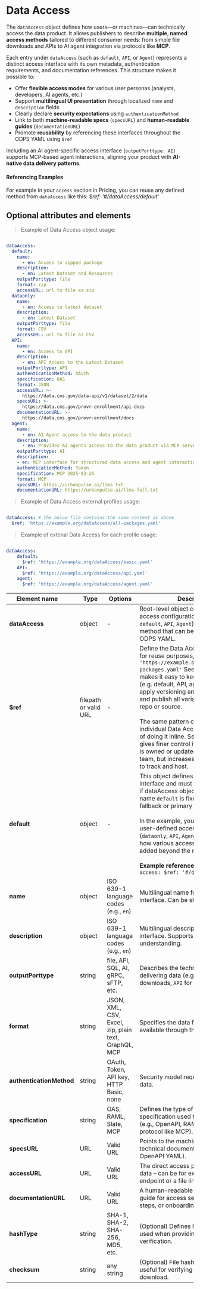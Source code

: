 # Data Access

The `dataAccess` object defines how users—or machines—can technically access the data product. It allows publishers to describe **multiple, named access methods** tailored to different consumer needs: from simple file downloads and APIs to AI agent integration via protocols like **MCP**.

Each entry under `dataAccess` (such as `default`, `API`, or `Agent`) represents a distinct access interface with its own metadata, authentication requirements, and documentation references. This structure makes it possible to:

- Offer **flexible access modes** for various user personas (analysts, developers, AI agents, etc.)
- Support **multilingual UI presentation** through localized `name` and `description` fields
- Clearly declare **security expectations** using `authenticationMethod`
- Link to both **machine-readable specs** (`specsURL`) and **human-readable guides** (`documentationURL`)
- Promote **reusability** by referencing these interfaces throughout the ODPS YAML using `$ref`

Including an AI agent-specific access interface (`outputPorttype: AI`) supports MCP-based agent interactions, aligning your product with **AI-native data delivery patterns**.

#### Referencing Examples

For example in your `access` section in Pricing, you can reuse any defined method from `dataAccess` like this: _$ref: '#/dataAccess/default'_


## Optional attributes and elements

> Example of Data Access object usage:

```yml

dataAccess:
  default:
    name:
      - en: Access to zipped package
    description: 
      - en: Latest Dataset and Resources
    outputPorttype: file
    format: zip
    accessURL: url to file as zip
  dataonly:
    name:
      - en: Access to latest dataset
    description: 
      - en: Latest Dataset
    outputPorttype: file
    format: CSV
    accessURL: url to file as CSV
  API:
    name:
      - en: Access to API
    description: 
      - en: API Access to the Latest Dataset
    outputPorttype: API
    authenticationMethod: OAuth
    specification: OAS
    format: JSON
    accessURL: >-
      https://data.cms.gov/data-api/v1/dataset/2/data
    specsURL: >-
      https://data.cms.gov/provr-enrollment/api-docs
    documentationURL: >- 
      https://data.cms.gov/provr-enrollment/docs
  agent: 
    name:
      - en: AI Agent access to the data product
    description: 
      - en: Provides AI agents access to the data product via MCP server. 
    outputPorttype: AI
    description: 
    - en: MCP interface for structured data access and agent interaction.
    authenticationMethod: Token
    specification: MCP 2025-03-26
    format: MCP
    specsURL: https://urbanpulse.ai/llms.txt
    documentationURL: https://urbanpulse.ai/llms-full.txt
```

> Example of Data Access external profiles usage:

```yml

dataAccess: # the below file contains the same content as above
  $ref: 'https://example.org/dataAccess/all-packages.yaml'

```

> Example of extenal Data Access for each profile usage:

```yml

dataAccess:
    default:
      $ref: 'https://example.org/dataAccess/basic.yaml'
    API:
      $ref: 'https://example.org/dataAccess/api.yaml'
    agent:
      $ref: 'https://example.org/dataAccess/agent.yaml'
```

| <div style="width:150px">Element name</div>   | Type  | Options  | Description  |
|---|---|---|---|
| **dataAccess** | object | - | Root-level object containing named access configurations. Each key (e.g., `default`, `API`, `Agent`) defines an access method that can be reused across the ODPS YAML. |
| **$ref** | filepath or valid URL | - | Define the Data Access in external file for reuse purposes, example  `$ref: 'https://example.org/dataAccess/all-packages.yaml'` See example. This makes it easy to keep related profiles (e.g. default, API, agent) together, apply versioning and validation once, and publish all variants from a single repo or source. <br/><br/>The same pattern can be used in individual Data Access profiles instead of doing it inline. See example. This gives finer control if each Data Access is owned or updated by a different team, but increases the number of files to track and host.|
| **default** | object | - | This object defines the default access interface and must always be present if dataAccess object is used. The name `default` is fixed and used as the fallback or primary access method. <br/><br/> In the example, you will see additional user-defined access methods (`dataonly`, `API`, `Agent`) demonstrating how various access interfaces can be added beyond the required `default`. <br/><br/> **Example reference usage:** <br/> `access: $ref: '#/dataAccess/default'`|
| **name** | object | ISO 639-1 language codes (e.g., `en`) | Multilingual name for the access interface. Can be shown in UIs. |
| **description** | object | ISO 639-1 language codes (e.g., `en`) | Multilingual description for the access interface. Supports user understanding. |
| **outputPorttype** | string | file, API, SQL, AI, gRPC, sFTP, etc. | Describes the technical method for delivering data (e.g., `file` for file downloads, `API` for web services). |
| **format** | string | JSON, XML, CSV, Excel, zip, plain text, GraphQL, MCP | Specifies the data format made available through this access channel. |
| **authenticationMethod** | string | OAuth, Token, API key, HTTP Basic, none | Security model required to access the data. |
| **specification** | string | OAS, RAML, Slate, MCP | Defines the type of API or protocol specification used to describe access (e.g., OpenAPI, RAML, or a custom protocol like MCP). |
| **specsURL** | URL | Valid URL | Points to the machine-readable technical documentation (e.g., OpenAPI YAML). |
| **accessURL** | URL | Valid URL | The direct access point to retrieve the data – can be for example an API endpoint or a file link. |
| **documentationURL** | URL | Valid URL | A human-readable documentation or guide for access setup, authentication steps, or onboarding. |
| **hashType** | string | SHA-1, SHA-2, SHA-256, MD5, etc. | (Optional) Defines hash algorithm used when providing file integrity verification. |
| **checksum** | string | any string | (Optional) File hash/checksum value, useful for verifying data integrity after download. |